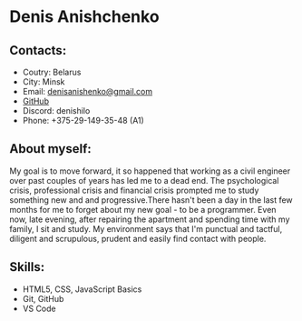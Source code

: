 # Denis Anishchenko #

## Contacts:
* Coutry: Belarus
* City: Minsk
* Email: denisanishenko@gmail.com
* [GitHub](https://github.com/Denishilo)
* Discord: denishilo
* Phone: +375-29-149-35-48 (A1)

## About myself:
My goal is to move forward, it so happened that working as a civil engineer over past couples of years has led me to a dead end. The psychological crisis, professional crisis and financial crisis prompted me to study something new and and progressive.There hasn't been a day in the last few months for me to forget about my new goal - to be a programmer. Even now, late evening, after repairing the apartment and spending time with my family, I sit and study. My environment says that I'm punctual and tactful, diligent and scrupulous, prudent and easily find contact with people.

## Skills:
* HTML5, CSS, JavaScript Basics
* Git, GitHub
* VS Code 
